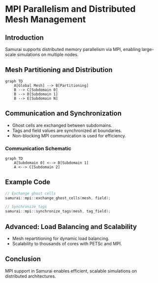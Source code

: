 # MPI Parallelism and Distributed Mesh Management

## Introduction

Samurai supports distributed memory parallelism via MPI, enabling large-scale simulations on multiple nodes.

## Mesh Partitioning and Distribution

```mermaid
graph TD
    A[Global Mesh] --> B[Partitioning]
    B --> C[Subdomain 0]
    B --> D[Subdomain 1]
    B --> E[Subdomain N]
```

## Communication and Synchronization

- Ghost cells are exchanged between subdomains.
- Tags and field values are synchronized at boundaries.
- Non-blocking MPI communication is used for efficiency.

### Communication Schematic

```mermaid
graph TD
    A[Subdomain 0] <--> B[Subdomain 1]
    A <--> C[Subdomain 2]
```

## Example Code

```cpp
// Exchange ghost cells
samurai::mpi::exchange_ghost_cells(mesh, field);

// Synchronize tags
samurai::mpi::synchronize_tags(mesh, tag_field);
```

## Advanced: Load Balancing and Scalability

- Mesh repartitioning for dynamic load balancing.
- Scalability to thousands of cores with PETSc and MPI.

## Conclusion

MPI support in Samurai enables efficient, scalable simulations on distributed architectures. 